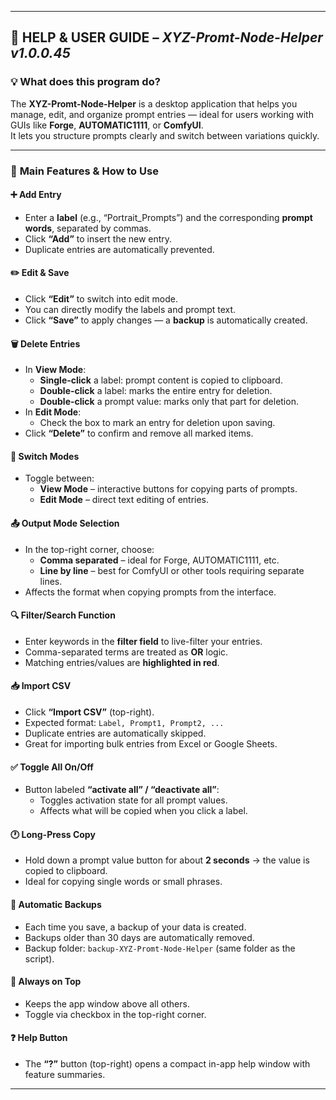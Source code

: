 
---

## 🧠 **HELP & USER GUIDE** – *XYZ-Promt-Node-Helper v1.0.0.45*

### 💡 **What does this program do?**
The **XYZ-Promt-Node-Helper** is a desktop application that helps you manage, edit, and organize prompt entries — ideal for users working with GUIs like **Forge**, **AUTOMATIC1111**, or **ComfyUI**.  
It lets you structure prompts clearly and switch between variations quickly.

---

### 🧰 **Main Features & How to Use**

#### ➕ **Add Entry**
- Enter a **label** (e.g., “Portrait_Prompts”) and the corresponding **prompt words**, separated by commas.
- Click **“Add”** to insert the new entry.
- Duplicate entries are automatically prevented.

#### ✏️ **Edit & Save**
- Click **“Edit”** to switch into edit mode.
- You can directly modify the labels and prompt text.
- Click **“Save”** to apply changes — a **backup** is automatically created.

#### 🗑️ **Delete Entries**
- In **View Mode**:
  - **Single-click** a label: prompt content is copied to clipboard.
  - **Double-click** a label: marks the entire entry for deletion.
  - **Double-click** a prompt value: marks only that part for deletion.
- In **Edit Mode**:
  - Check the box to mark an entry for deletion upon saving.
- Click **“Delete”** to confirm and remove all marked items.

#### 🔄 **Switch Modes**
- Toggle between:
  - **View Mode** – interactive buttons for copying parts of prompts.
  - **Edit Mode** – direct text editing of entries.

#### 📤 **Output Mode Selection**
- In the top-right corner, choose:
  - **Comma separated** – ideal for Forge, AUTOMATIC1111, etc.
  - **Line by line** – best for ComfyUI or other tools requiring separate lines.
- Affects the format when copying prompts from the interface.

#### 🔍 **Filter/Search Function**
- Enter keywords in the **filter field** to live-filter your entries.
- Comma-separated terms are treated as **OR** logic.
- Matching entries/values are **highlighted in red**.

#### 📥 **Import CSV**
- Click **“Import CSV”** (top-right).
- Expected format: `Label, Prompt1, Prompt2, ...`
- Duplicate entries are automatically skipped.
- Great for importing bulk entries from Excel or Google Sheets.

#### ✅ **Toggle All On/Off**
- Button labeled **“activate all” / “deactivate all”**:
  - Toggles activation state for all prompt values.
  - Affects what will be copied when you click a label.

#### 🕐 **Long-Press Copy**
- Hold down a prompt value button for about **2 seconds** → the value is copied to clipboard.
- Ideal for copying single words or small phrases.

#### 💾 **Automatic Backups**
- Each time you save, a backup of your data is created.
- Backups older than 30 days are automatically removed.
- Backup folder: `backup-XYZ-Promt-Node-Helper` (same folder as the script).

#### 📌 **Always on Top**
- Keeps the app window above all others.
- Toggle via checkbox in the top-right corner.

#### ❓ **Help Button**
- The **“?”** button (top-right) opens a compact in-app help window with feature summaries.

---
